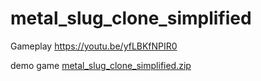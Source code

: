 # metal_slug_clone_simplified

Gameplay
https://youtu.be/yfLBKfNPIR0

demo game
[metal_slug_clone_simplified.zip](https://github.com/calbertobarbosajr/metal_slug_clone_simplified/files/10305040/metal_slug_clone_simplified.zip)
